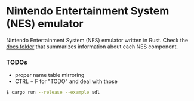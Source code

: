 # Nintendo Entertainment System (NES) emulator

Nintendo Entertainment System (NES) emulator written in Rust. Check the [docs folder](docs/README.md) that summarizes information about each NES component.

### TODOs

- proper name table mirroring
- CTRL + F for "TODO" and deal with those

```bash
$ cargo run --release --example sdl
```
